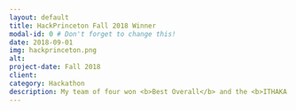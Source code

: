 ```yaml
---
layout: default
title: HackPrinceton Fall 2018 Winner
modal-id: 0 # Don't forget to change this!
date: 2018-09-01
img: hackprinceton.png
alt:
project-date: Fall 2018
client:
category: Hackathon
description: My team of four won <b>Best Overall</b> and the <b>ITHAKA Build Smarter Hack,</b> recognizing best educational technology. We developed an educational hack to identify a student's learning style using an electroencephalogram (EEG) and to cater educational materials to their specific needs.<br/><br/> Read more about the project <a href="https://devpost.com/software/eduwave">here</a>.
---
```

